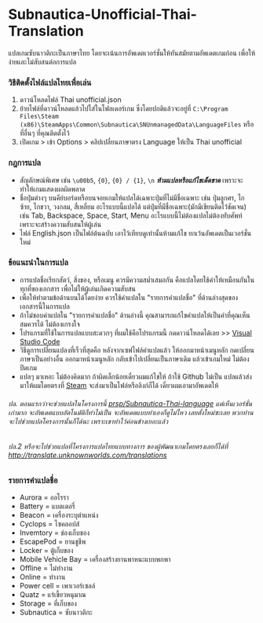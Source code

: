 # Subnautica-Unofficial-Thai-Translation
แปลเกมซับนาวติกะเป็นภาษาไทย โดยจะเน้นการอัพเดตเวอร์ชั่นให้ทันสมัยตามอัพเดตเกมก่อน เพื่อให้ง่ายและไม่สับสนต่อการแปล

### วิธีติดตั้งไฟล์แปลไทยเพื่อเล่น
1. ดาวน์โหลดไฟล์ Thai unofficial.json
2. ย้ายไฟล์ที่ดาวน์โหลดแล้วไปใส่ในโฟลเดอร์เกม ซึ่งโดยปกติแล้วจะอยู่ที่ `C:\Program Files\Steam (x86)\SteamApps\Common\Subnautica\SNUnmanagedData\LanguageFiles` หรือที่อื่นๆ ที่คุณติดตั้งไว้
3. เปิดเกม > เข้า Options > คลิปเปลี่ยนภาษาตรง Language ให้เป็น Thai unofficial

### กฎการแปล
- สัญลักษณ์พิเศษ เช่น `\u00b5`, `{0}`, `{0} / {1}`, `\n` _**ห้ามแปลหรือแก้ไขเด็ดขาด**_ เพราะจะทำให้เกมแสดงผลผิดพลาด
- ชื่อปุ่มต่างๆ บนคีย์บอร์ดหรือบนจอยเกมให้แปลได้เฉพาะปุ่มที่ไม่มีชื่อเฉพาะ เช่น ปุ่มลูกศร, ไกซ้าย, ไกขวา, วงกลม, สี่เหลี่ยม อะไรแบบนี้แปลได้ แต่ปุ่มที่มีชื่อเฉพาะ(มักมีเขียนติดไว้ชัดเจน) เช่น Tab, Backspace, Space, Start, Menu อะไรแบบนี้ไม่ต้องแปลไม่ต้องทับศัพท์ เพราะจะสร้างความสับสนให้ผู้เล่น
- ไฟล์ English.json เป็นไฟล์ต้นฉบับ เอาไว้เทียบดูเท่านั้นห้ามแก้ไข ยกเว้นอัพเดตเป็นเวอร์ชั่นใหม่

### ข้อแนะนำในการแปล
- การแปลชื่อเรียกสัตว์, สิ่งของ, หรือเมนู ควรมีความสม่ำเสมอกัน คือแปลโดยใช้คำให้เหมือนกันในทุกที่ของเอกสาร เพื่อไม่ให้ผู้เล่นเกิดความสับสน
- เพื่อให้ทำตามข้อด้านบนได้โดยง่าย ควรใช้คำแปลใน "รายการคำแปลชื่อ" ที่ด้านล่างสุดของเอกสารนี้ในการแปล
- ถ้าไม่ชอบคำแปลใน "รายการคำแปลชื่อ" ด้านล่างนี้ คุณสามารถแก้ไขคำแปลให้เป็นคำที่คุณเห็นสมควรได้ ไม่ต้องเกรงใจ
- โปรแกรมที่ใช้ในการแปลแบบสะดวกๆ ที่ผมใช้คือโปรแกรมนี้ กดดาวน์โหลดได้เลย >> [Visual Studio Code](https://code.visualstudio.com/Download)
- วิธีดูการเปลี่ยนแปลงที่เร็วที่สุดคือ หลังจากเซฟไฟล์คำแปลแล้ว ให้ออกมาหน้าเมนูหลัก กดเปลี่ยนภาษาเป็นอย่างอื่น ออกมาหน้าเมนูหลัก กลับเข้าไปเปลี่ยนเป็นภาษาเดิม แล้วเข้าเกมใหม่ ไม่ต้องปิดเกม
- แปลๆ มาเหอะ ไม่ต้องคิดมาก ถ้าผิดเล็กน้อยเดี๋ยวผมแก้ไขให้ ถ้าใช้ Github ไม่เป็น แปลแล้วส่งมาให้ผมโดยตรงที่ [Steam](https://steamcommunity.com/id/toperial/) จะส่งมาเป็นไฟล์หรือลิงก์ก็ได้ เดี๋ยวผมเอามาอัพเดตให้

###### ปล. ตอนแรกว่าจะช่วยแปลในโครงการนี้ [prsp/Subnautica-Thai-language](https://github.com/prsp/Subnautica-Thai-language) แต่เห็นเวอร์ชั่นเก่ามาก จะอัพเดตแบบอัตโนมัติก็ทำไม่เป็น จะอัพเดตแบบทำเองก็ดูไม่ไหว เลยตั้งใหม่ซะเลย พวกท่านจะไปช่วยแปลโครงการนั้นก็ได้นะ เพราะเขาทำไว้ค่อนข้างเยอะแล้ว
###### ปล.2 หรือจะไปช่วยแปลที่โครงการแปลไทยแบบทางการ ของผู้พัฒนาเกมโดยตรงเลยก็ได้ที่ http://translate.unknownworlds.com/translations

### รายการคำแปลชื่อ
- Aurora = ออโรรา
- Battery = แบตเตอรี่
- Beacon = เครื่องระบุตำแหน่ง
- Cyclops = ไซคลอปส์
- Invemtory = ช่องเก็บของ
- EscapePod = ยานชูชีพ
- Locker = ตู้เก็บของ
- Mobile Vehicle Bay = เครื่องสร้างยานพาหนะแบบพกพา
- Offline = ไม่ทำงาน
- Online = ทำงาน
- Power cell = เพาเวอร์เซลล์
- Quatz = แร่เขี้ยวหนุมาณ
- Storage = ที่เก็บของ
- Subnautica = ซับนาวติกะ

